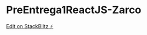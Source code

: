 # PreEntrega1ReactJS-Zarco

[Edit on StackBlitz ⚡️](https://stackblitz.com/edit/stackblitz-starters-m4miuq)